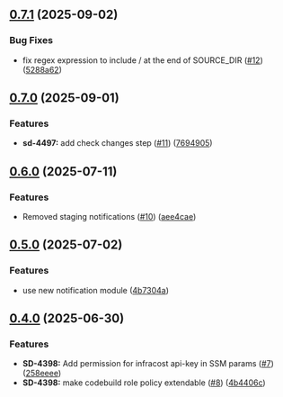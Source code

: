 ## [0.7.1](https://github.com/Daemon-Solutions/terraform-aws-pipeline/compare/v0.7.0...v0.7.1) (2025-09-02)

### Bug Fixes

* fix regex expression to include / at the end of SOURCE_DIR ([#12](https://github.com/Daemon-Solutions/terraform-aws-pipeline/issues/12)) ([5288a62](https://github.com/Daemon-Solutions/terraform-aws-pipeline/commit/5288a62d2a9c5b3f71964b8f5e1376a39142b8a2))

## [0.7.0](https://github.com/Daemon-Solutions/terraform-aws-pipeline/compare/v0.6.0...v0.7.0) (2025-09-01)

### Features

* **sd-4497:** add check changes step ([#11](https://github.com/Daemon-Solutions/terraform-aws-pipeline/issues/11)) ([7694905](https://github.com/Daemon-Solutions/terraform-aws-pipeline/commit/7694905c77fa77d9709c07dc450d3a6fb5b6aca3))

## [0.6.0](https://github.com/Daemon-Solutions/terraform-aws-pipeline/compare/v0.5.0...v0.6.0) (2025-07-11)

### Features

* Removed staging notifications ([#10](https://github.com/Daemon-Solutions/terraform-aws-pipeline/issues/10)) ([aee4cae](https://github.com/Daemon-Solutions/terraform-aws-pipeline/commit/aee4cae39ce331032c21c7c91b94f59eb345e199))

## [0.5.0](https://github.com/Daemon-Solutions/terraform-aws-pipeline/compare/v0.4.0...v0.5.0) (2025-07-02)

### Features

* use new notification module ([4b7304a](https://github.com/Daemon-Solutions/terraform-aws-pipeline/commit/4b7304a5b9b2255aca874d898be215ca1f487ab9))

## [0.4.0](https://github.com/Daemon-Solutions/terraform-aws-pipeline/compare/v0.3.1...v0.4.0) (2025-06-30)


### Features

* **SD-4398:** Add permission for infracost api-key in SSM params ([#7](https://github.com/Daemon-Solutions/terraform-aws-pipeline/issues/7)) ([258eeee](https://github.com/Daemon-Solutions/terraform-aws-pipeline/commit/258eeee0dfc936120008517f35b65fe7f5c30f66))
* **SD-4398:** make codebuild role policy extendable  ([#8](https://github.com/Daemon-Solutions/terraform-aws-pipeline/issues/8)) ([4b4406c](https://github.com/Daemon-Solutions/terraform-aws-pipeline/commit/4b4406cdeeb17c0cc3e5731b8010751af836dffd))
